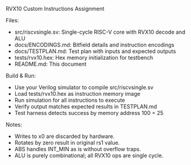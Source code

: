RVX10 Custom Instructions Assignment

Files:
- src/riscvsingle.sv: Single-cycle RISC-V core with RVX10 decode and ALU
- docs/ENCODINGS.md: Bitfield details and instruction encodings
- docs/TESTPLAN.md: Test plan with inputs and expected outputs
- tests/rvx10.hex: Hex memory initialization for testbench
- README.md: This document

Build & Run:
- Use your Verilog simulator to compile src/riscvsingle.sv
- Load tests/rvx10.hex as instruction memory image
- Run simulation for all instructions to execute
- Verify output matches expected results in TESTPLAN.md
- Test harness detects success by memory address 100 = 25

Notes:
- Writes to x0 are discarded by hardware.
- Rotates by zero result in original rs1 value.
- ABS handles INT_MIN as is without overflow traps.
- ALU is purely combinational; all RVX10 ops are single cycle.

